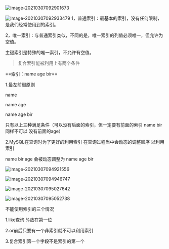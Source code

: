 ![image-20210307092901673](MySql索引.assets/image-20210307092901673.png)





![image-20210307092933479](MySql索引.assets/image-20210307092933479.png)     1，普通索引：最基本的索引，没有任何限制，是我们经常使用到的索引。

 2，唯一索引：与普通索引类似，不同的是，唯一索引的列值必须唯一，但允许为空值。

主键索引是特殊的唯一索引，不允许有空值。

> 复合索引能被利用上有两个条件

==索引：name age bir==

1.最左前缀原则

name

name age

name age bir 

只有以上三种满足条件（可以没有后面的索引，但一定要有前面的索引  name bir同样不可以 没有前面的age）

2.MySQL在查询时为了更好的利用索引 在查询过程当中会动态的调整顺序 以利用索引

name bir age 会被动态调整为 name age bir

![image-20210307094921556](MySql索引.assets/image-20210307094921556.png)

![image-20210307094946747](MySql索引.assets/image-20210307094946747.png)

![image-20210307095027642](MySql索引.assets/image-20210307095027642.png)

![image-20210307095052738](MySql索引.assets/image-20210307095052738.png)

不能使用索引的三个情况

1.like查询 %放在第一位

2.or前后只要有一个非索引就不可以利用索引

3.复合索引第一个字段不是索引的第一个